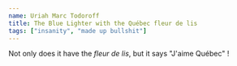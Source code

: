 ```yaml
---
name: Uriah Marc Todoroff
title: The Blue Lighter with the Québec fleur de lis
tags: ["insanity", "made up bullshit"]
---
```


Not only does it have the *fleur de lis*, but it says "J'aime Québec" !
